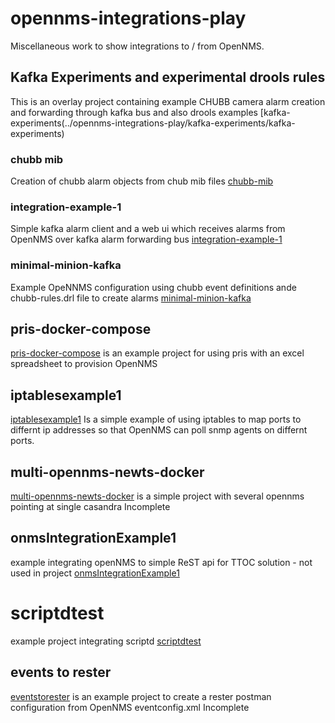 # opennms-integrations-play
Miscellaneous work to show integrations to / from OpenNMS.

## Kafka Experiments and experimental drools rules
This is an overlay project containing example CHUBB camera alarm creation and forwarding through kafka bus and also drools examples
[kafka-experiments(../opennms-integrations-play/kafka-experiments/kafka-experiments)

### chubb mib 
Creation of chubb alarm objects from chub mib files
[chubb-mib](../opennms-integrations-play/kafka-experiments/chubb-mib) 

### integration-example-1
Simple kafka alarm client and a web ui which receives alarms from OpenNMS over kafka alarm forwarding bus
[integration-example-1](../opennms-integrations-play/kafka-experiments/integration-example-1) 

### minimal-minion-kafka
Example OpeNNMS configuration using chubb event definitions ande chubb-rules.drl file to create alarms
[minimal-minion-kafka](../opennms-integrations-play/kafka-experiments/minimal-minion-kafka) 

## pris-docker-compose
[pris-docker-compose](../opennms-integrations-play/pris-docker-compose) 
is an example project for using pris with an excel spreadsheet to provision OpenNMS


## iptablesexample1
[iptablesexample1](../opennms-integrations-play/iptablesexample1)
Is a simple example of using iptables to map ports to differnt ip addresses so that OpenNMS can poll snmp agents on differnt ports.

## multi-opennms-newts-docker
[multi-opennms-newts-docker](../opennms-integrations-play/multi-opennms-newts-docker)
is a simple project with several opennms pointing at single casandra
Incomplete



## onmsIntegrationExample1
example integrating openNMS to simple ReST api for TTOC solution - not used in project
[onmsIntegrationExample1](../opennms-integrations-play/onmsIntegrationExample1)

# scriptdtest
example project integrating scriptd
[scriptdtest](../opennms-integrations-play/scriptdtest)


## events to rester
[eventstorester](../opennms-integrations-play/eventstorester) 
is an example project to create a rester postman configuration from OpenNMS eventconfig.xml
Incomplete




